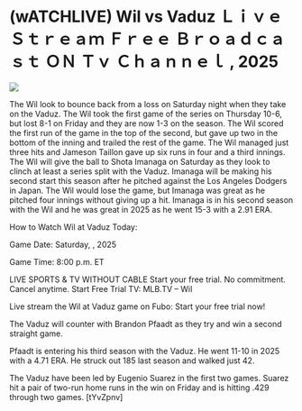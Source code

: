 # (wATCHLIVE) Wil vs Vaduz Ｌｉｖｅ Ｓｔｒｅａｍ Ｆｒｅｅ Ｂｒｏａｄｃａｓｔ ＯＮ Ｔｖ Ｃｈａｎｎｅｌ , 2025  
  
  
[![](https://i.imgur.com/qSNzIqt.png)](https://movie.rssnews.media/EefLFhzV.php)  
  
The Wil look to bounce back from a loss on Saturday night when they take on the Vaduz. The Wil took the first game of the series on Thursday 10-6, but lost 8-1 on Friday and they are now 1-3 on the season. The Wil scored the first run of the game in the top of the second, but gave up two in the bottom of the inning and trailed the rest of the game. The Wil managed just three hits and Jameson Taillon gave up six runs in four and a third innings. The Wil will give the ball to Shota Imanaga on Saturday as they look to clinch at least a series split with the Vaduz. Imanaga will be making his second start this season after he pitched against the Los Angeles Dodgers in Japan. The Wil would lose the game, but Imanaga was great as he pitched four innings without giving up a hit. Imanaga is in his second season with the Wil and he was great in 2025 as he went 15-3 with a 2.91 ERA.

How to Watch Wil at Vaduz Today:

Game Date: Saturday, , 2025

Game Time: 8:00 p.m. ET

LIVE SPORTS & TV WITHOUT CABLE
Start your free trial. No commitment. Cancel anytime.
Start Free Trial
TV: MLB.TV – Wil

Live stream the Wil at Vaduz game on Fubo: Start your free trial now!

The Vaduz will counter with Brandon Pfaadt as they try and win a second straight game.

Pfaadt is entering his third season with the Vaduz. He went 11-10 in 2025 with a 4.71 ERA. He struck out 185 last season and walked just 42.

The Vaduz have been led by Eugenio Suarez in the first two games. Suarez hit a pair of two-run home runs in the win on Friday and is hitting .429 through two games. [tYvZpnv]